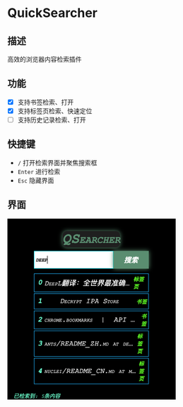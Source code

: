 # QuickSearcher

## 描述
高效的浏览器内容检索插件

## 功能
- [x] 支持书签检索、打开
- [x] 支持标签页检索、快速定位
- [ ] 支持历史记录检索、打开

## 快捷键
- `/` 打开检索界面并聚焦搜索框
- `Enter` 进行检索
- `Esc` 隐藏界面

## 界面
![QSearcher](./img/QSearcher.png)